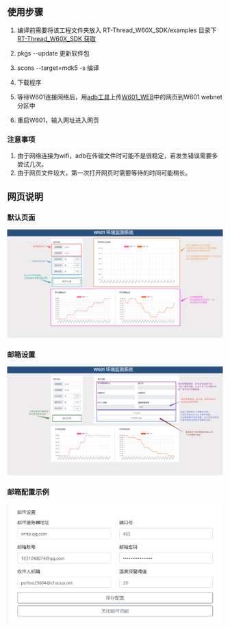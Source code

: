 ## 使用步骤

1. 编译前需要将该工程文件夹放入 RT-Thread_W60X_SDK/examples 目录下
[RT-Thread_W60X_SDK 获取](https://github.com/RT-Thread/W601_IoT_Board)

2. pkgs --update 更新软件包
3. scons --target=mdk5 -s 编译
4. 下载程序
5. 等待W601连接网络后，用[adb工具](http://packages.rt-thread.org/detail.html?package=adbd)上传[W601_WEB](https://github.com/WKJay/W601_WEB)中的网页到W601 webnet分区中
6. 重启W601，输入网址进入网页


### 注意事项

1. 由于网络连接为wifi，adb在传输文件时可能不是很稳定，若发生错误需要多尝试几次。
2. 由于网页文件较大，第一次打开网页时需要等待的时间可能稍长。 

## 网页说明

### 默认页面 

![default](/dist/default.png)

### 邮箱设置

![smtp](/dist/smtp.png)

### 邮箱配置示例

![smtp_config](/dist/smtp_config.png)

